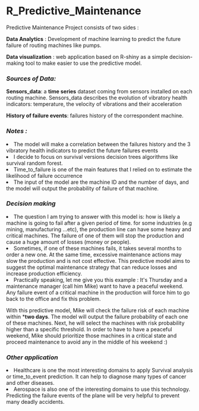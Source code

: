# R_Predictive_Maintenance



Predictive Maintenance Project consists of two sides :

**Data Analytics** : Development of machine learning to predict the future failure of routing machines like pumps.

**Data visualization** : web application based on R-shiny as a simple decision-making tool to make easier to use the predictive model.


<h3><i>Sources of Data:</i></h3>

**Sensors_data**:  a **time series** dataset coming from sensors installed on each routing machine. Sensors_data describes the evolution of vibratory health indicators: temperature, the velocity of vibrations and 
their acceleration

**History of failure events**: failures history of the correspondent machine. 


<h3><i>Notes : </i></h3>

<li> The model will make a correlation between the failures history and the 3 vibratory health indicators to predict the future failures events

<li> I decide to focus on survival versions decision trees algorithms like survival random forest.

<li> Time_to_failure is one of the main features that I relied on to estimate the likelihood of failure occurrence 

<li> The input of the model are the machine ID and the number of days, and the model will output the probability of failure of that machine. 


<h3><i>Decision making </i></h3>

<li> The question I am trying to answer with this model is: how is likely a machine is going to fail after a given period of time. 
for some industries (e.g mining, manufacturing ...etc), the production line can have some heavy and critical machines. The failure of one of them
will stop the production and cause a huge amount of losses (money or people). 

<li> Sometimes, if one of these machines fails, it takes several months to order a new one.
At the same time, excessive maintenance actions may slow the production and is not cost effective. This predictive model aims to suggest the optimal maintenance strategy that can reduce losses and increase production efficiency.

<li> Practically speaking, let me give you this example : It's Thursday and a maintenance manager (call him Mike) want to have a peaceful weekend. 
Any failure event of a critical machine in the production will force him to go back to the office and fix this problem. 


With this predictive model, Mike will check the failure risk of each machine within ***two days**.
The model will output the failure probability of each one of these machines. Next, he will select the machines with risk probability higher than a specific threshold. In order to have to have a peaceful weekend, Mike should prioritize those machines in a critical state and proceed maintenance to avoid any
in the middle of his weekend :) 



<h3><i>Other application</i></h3>


<li> Healthcare is one the most interesting domains to apply Survival analysis or time_to_event prediction. It can help to diagnose many types of cancer and other diseases. 
<li> Aerospace is also one of the interesting domains to use this technology. Predicting the failure events of the plane will be very helpful
to prevent many deadly accidents. 




